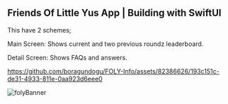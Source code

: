 Friends Of Little Yus App | Building with SwiftUI
-

This have 2 schemes;

Main Screen: Shows current and two previous roundz leaderboard.

Detail Screen: Shows FAQs and answers.


https://github.com/boragundogu/FOLY-Info/assets/82386626/193c151c-de31-4933-811e-0aa923d6eee0



![folyBanner](https://github.com/boragundogu/FOLY-Info/assets/82386626/e81aa2e0-e42f-4172-baec-cea4f6a9864d)
